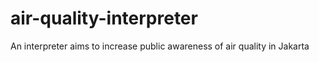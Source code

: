# air-quality-interpreter
An interpreter aims to increase public awareness of air quality in Jakarta

